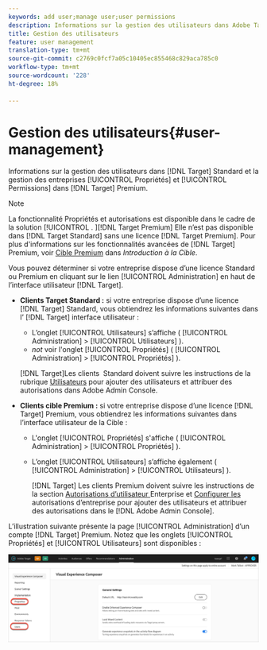 ```yaml
---
keywords: add user;manage user;user permissions
description: Informations sur la gestion des utilisateurs dans Adobe Target Standard et la gestion des propriétés et autorisations d’entreprise dans Adobe Target Premium.
title: Gestion des utilisateurs
feature: user management
translation-type: tm+mt
source-git-commit: c2769c0fcf7a05c10405ec855468c829aca785c0
workflow-type: tm+mt
source-wordcount: '228'
ht-degree: 18%

---
```



# Gestion des utilisateurs{#user-management}

Informations sur la gestion des utilisateurs dans [!DNL Target] Standard et la gestion des entreprises [!UICONTROL Propriétés] et [!UICONTROL Permissions] dans [!DNL Target] Premium.

>[!NOTE]
>
>La fonctionnalité Propriétés et autorisations est disponible dans le cadre de la solution [!UICONTROL . ][!DNL Target Premium] Elle n’est pas disponible dans [!DNL Target Standard] sans une licence [!DNL Target Premium]. Pour plus d&#39;informations sur les fonctionnalités avancées de [!DNL Target] Premium, voir [Cible Premium](/help/c-intro/intro.md#premium) dans *Introduction à la Cible*.

Vous pouvez déterminer si votre entreprise dispose d’une licence Standard ou Premium en cliquant sur le lien [!UICONTROL Administration] en haut de l’interface utilisateur [!DNL Target].

* **Clients Target Standard :** si votre entreprise dispose d’une licence  [!DNL Target] Standard, vous obtiendrez les informations suivantes dans l’ [!DNL Target] interface utilisateur :

   * L’onglet [!UICONTROL Utilisateurs] s’affiche ( [!UICONTROL Administration] > [!UICONTROL Utilisateurs] ).
   * *not* voir l&#39;onglet [!UICONTROL Propriétés] ( [!UICONTROL Administration] > [!UICONTROL Propriétés] ).

   [!DNL Target]Les clients  Standard doivent suivre les instructions de la rubrique [Utilisateurs](/help/administrating-target/c-user-management/c-user-management/user-management.md) pour ajouter des utilisateurs et attribuer des autorisations dans Adobe Admin Console.

* **Clients cible Premium :** si votre entreprise dispose d’une licence  [!DNL Target] Premium, vous obtiendrez les informations suivantes dans l’interface utilisateur de la Cible :

   * L&#39;onglet [!UICONTROL Propriétés] s&#39;affiche ( [!UICONTROL Administration] > [!UICONTROL Propriétés] ).
   * L’onglet [!UICONTROL Utilisateurs] s’affiche également ( [!UICONTROL Administration] > [!UICONTROL Utilisateurs] ).

      [!DNL Target] Les clients Premium doivent suivre les instructions de la section  [Autorisations d’utilisateur ](/help/administrating-target/c-user-management/property-channel/property-channel.md#concept_E396B16FA2024ADBA27BC056138F9838) Enterprise et  [Configurer les ](/help/administrating-target/c-user-management/property-channel/properties-overview.md#concept_22F2855DBF0D4754B9460F5D68749C71) autorisations d’entreprise pour ajouter des utilisateurs et attribuer des autorisations dans le  [!DNL Adobe Admin Console].

L’illustration suivante présente la page [!UICONTROL Administration] d’un compte [!DNL Target] Premium. Notez que les onglets [!UICONTROL Propriétés] et [!UICONTROL Utilisateurs] sont disponibles :

![Onglet Administration](/help/administrating-target/assets/premium.png)

